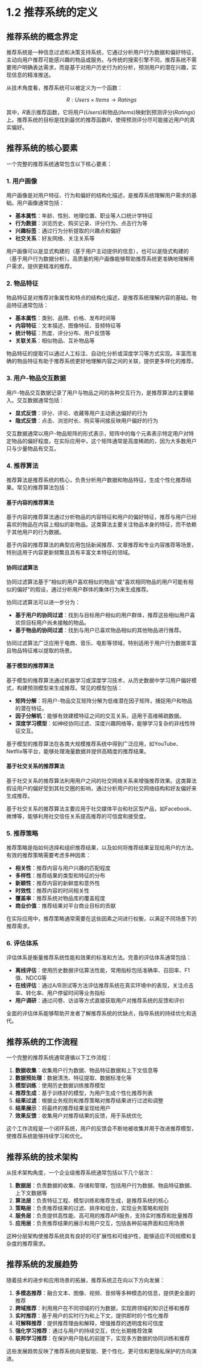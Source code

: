 # 1.2 推荐系统的定义

## 推荐系统的概念界定

推荐系统是一种信息过滤和决策支持系统，它通过分析用户行为数据和偏好特征，主动向用户推荐可能感兴趣的物品或服务。与传统的搜索引擎不同，推荐系统不需要用户明确表达需求，而是基于对用户历史行为的分析，预测用户的潜在兴趣，实现信息的精准推送。

从技术角度看，推荐系统可以被定义为一个函数：

$$R: Users \times Items \rightarrow Ratings$$

其中，$R$表示推荐函数，它将用户($Users$)和物品($Items$)映射到预测评分($Ratings$)上。推荐系统的目标是找到最优的推荐函数$R$，使得预测评分尽可能接近用户的真实偏好。

## 推荐系统的核心要素

一个完整的推荐系统通常包含以下核心要素：

### 1. 用户画像

用户画像是对用户特征、行为和偏好的结构化描述，是推荐系统理解用户需求的基础。用户画像通常包括：

- **基本属性**：年龄、性别、地理位置、职业等人口统计学特征
- **行为数据**：浏览历史、购买记录、评分行为、点击行为等
- **兴趣标签**：通过行为分析提取的兴趣点和偏好
- **社交关系**：好友网络、关注关系等

用户画像可以是显式构建的（基于用户主动提供的信息），也可以是隐式构建的（基于用户行为数据分析）。高质量的用户画像能够帮助推荐系统更准确地理解用户需求，提供更精准的推荐。

### 2. 物品特征

物品特征是对推荐对象属性和特点的结构化描述，是推荐系统理解内容的基础。物品特征通常包括：

- **基本属性**：类别、品牌、价格、发布时间等
- **内容特征**：文本描述、图像特征、音频特征等
- **统计特征**：热度、评分分布、用户反馈等
- **关联关系**：相似物品、互补物品等

物品特征的提取可以通过人工标注、自动化分析或深度学习等方式实现。丰富而准确的物品特征有助于推荐系统更好地理解内容之间的关联，提供更多样化的推荐。

### 3. 用户-物品交互数据

用户-物品交互数据记录了用户与物品之间的各种交互行为，是推荐算法的主要输入。交互数据通常包括：

- **显式反馈**：评分、评论、收藏等用户主动表达偏好的行为
- **隐式反馈**：点击、浏览时长、购买等间接反映用户偏好的行为

交互数据通常以用户-物品矩阵的形式表示，矩阵中的每个元素表示特定用户对特定物品的偏好程度。在实际应用中，这个矩阵通常是高度稀疏的，因为大多数用户只与少量物品有交互。

### 4. 推荐算法

推荐算法是推荐系统的核心，负责分析用户数据和物品特征，生成个性化推荐结果。常见的推荐算法包括：

#### 基于内容的推荐算法

基于内容的推荐算法通过分析物品的内容特征和用户的偏好特征，推荐与用户已经喜欢的物品在内容上相似的新物品。这类算法主要关注物品本身的特征，而不依赖于其他用户的行为数据。

基于内容的推荐算法的典型应用包括新闻推荐、文章推荐和专业内容推荐等场景，特别适用于内容更新频繁且具有丰富文本特征的领域。

#### 协同过滤算法

协同过滤算法基于"相似的用户喜欢相似的物品"或"喜欢相同物品的用户可能有相似的偏好"的假设，通过分析用户群体的集体行为来生成推荐。

协同过滤算法可以进一步分为：

- **基于用户的协同过滤**：找到与目标用户相似的用户群体，推荐这些相似用户喜欢但目标用户尚未接触的物品。
- **基于物品的协同过滤**：找到与用户已喜欢物品相似的其他物品进行推荐。

协同过滤算法广泛应用于电商、音乐、电影等领域，特别适用于用户行为数据丰富且物品特征难以提取的场景。

#### 基于模型的推荐算法

基于模型的推荐算法通过机器学习或深度学习技术，从历史数据中学习用户偏好模式，构建预测模型来生成推荐。常见的模型包括：

- **矩阵分解**：将用户-物品交互矩阵分解为低维潜在因子矩阵，捕捉用户和物品的潜在特征。
- **因子分解机**：能够有效建模特征之间的交互关系，适用于高维稀疏数据。
- **深度学习模型**：如神经协同过滤、深度兴趣网络等，能够学习复杂的非线性特征交互。

基于模型的推荐算法在各类大规模推荐系统中得到广泛应用，如YouTube、Netflix等平台，能够处理海量数据并提供高精度的推荐结果。

#### 基于社交关系的推荐算法

基于社交关系的推荐算法利用用户之间的社交网络关系来增强推荐效果。这类算法假设用户的偏好受到其社交圈的影响，通过分析用户的社交网络结构和好友偏好来生成推荐。

基于社交关系的推荐算法主要应用于社交媒体平台和社区型产品，如Facebook、微博等，能够利用社交信任关系提高推荐的可信度和接受度。

### 5. 推荐策略

推荐策略是指如何选择和组织推荐结果，以及如何将推荐结果呈现给用户的方法。有效的推荐策略需要考虑多种因素：

- **相关性**：推荐内容与用户兴趣的匹配程度
- **多样性**：推荐结果的类型和特征的分布
- **新颖性**：推荐内容的新鲜度和意外性
- **时效性**：推荐内容的时间相关性
- **覆盖率**：推荐系统对物品库的覆盖程度
- **商业价值**：推荐结果对平台商业目标的贡献

在实际应用中，推荐策略通常需要在这些因素之间进行权衡，以满足不同场景下的推荐需求。

### 6. 评估体系

评估体系是衡量推荐系统性能和效果的标准和方法。完善的评估体系通常包括：

- **离线评估**：使用历史数据评估算法性能，常用指标包括准确率、召回率、F1值、NDCG等
- **在线评估**：通过A/B测试等方法评估推荐系统在真实环境中的表现，关注点击率、转化率、用户停留时间等业务指标
- **用户调研**：通过问卷、访谈等方式直接获取用户对推荐系统的反馈和评价

全面的评估体系能够帮助开发者了解推荐系统的优缺点，指导系统的持续优化和迭代。

## 推荐系统的工作流程

一个完整的推荐系统通常遵循以下工作流程：

1. **数据收集**：收集用户行为数据、物品特征数据和上下文信息等
2. **数据预处理**：数据清洗、特征提取、数据标准化等
3. **模型训练**：使用历史数据训练推荐模型
4. **推荐生成**：基于训练好的模型，为用户生成个性化推荐列表
5. **结果过滤**：根据业务规则和推荐策略对推荐结果进行过滤和调整
6. **结果展示**：将最终的推荐结果呈现给用户
7. **效果反馈**：收集用户对推荐结果的反馈，用于系统优化

这个工作流程是一个闭环系统，用户的反馈会不断地被收集并用于改进推荐模型，使推荐系统能够持续学习和优化。

## 推荐系统的技术架构

从技术架构角度，一个企业级推荐系统通常包括以下几个层次：

1. **数据层**：负责数据的收集、存储和管理，包括用户行为数据、物品特征数据、上下文数据等
2. **算法层**：负责特征工程、模型训练和推荐生成，是推荐系统的核心
3. **策略层**：负责推荐结果的过滤、排序和组合，实现业务策略和规则
4. **服务层**：负责提供高性能、高可用的推荐API服务，支持实时推荐和批量推荐
5. **应用层**：负责推荐结果的展示和用户交互，包括各种前端界面和应用场景

这种分层架构使推荐系统具有良好的可扩展性和可维护性，能够适应不同规模和复杂度的推荐需求。

## 推荐系统的发展趋势

随着技术的进步和应用场景的拓展，推荐系统正在向以下方向发展：

1. **多模态推荐**：融合文本、图像、视频、音频等多种模态的信息，提供更全面的推荐
2. **跨域推荐**：利用用户在不同领域的行为数据，实现跨领域的知识迁移和推荐
3. **实时推荐**：基于用户的实时行为和上下文，提供即时的个性化推荐
4. **可解释推荐**：提供推荐理由和解释，增强推荐的透明度和可信度
5. **强化学习推荐**：通过与用户的持续交互，优化长期推荐效果
6. **联邦学习推荐**：在保护用户隐私的前提下，实现多方数据的协同训练和推荐

这些发展趋势反映了推荐系统向更智能、更个性化、更可信和更隐私保护的方向演进。